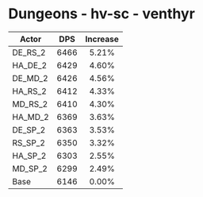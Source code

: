 # Dungeons - hv-sc - venthyr
| Actor | DPS | Increase |
|---|:---:|:---:|
|DE_RS_2|6466|5.21%|
|HA_DE_2|6429|4.60%|
|DE_MD_2|6426|4.56%|
|HA_RS_2|6412|4.33%|
|MD_RS_2|6410|4.30%|
|HA_MD_2|6369|3.63%|
|DE_SP_2|6363|3.53%|
|RS_SP_2|6350|3.32%|
|HA_SP_2|6303|2.55%|
|MD_SP_2|6299|2.49%|
|Base|6146|0.00%|
